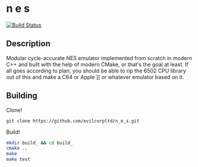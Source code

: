 # n e s

[![Build Status](https://travis-ci.org/evilcorpltd/n_e_s.svg?branch=master)](https://travis-ci.org/evilcorpltd/n_e_s)

## Description

Modular cycle-accurate NES emulator implemented from scratch in modern C++ and
built with the help of modern CMake, or that's the goal at least. If all goes
according to plan, you should be able to rip the 6502 CPU library out of this
and make a C64 or Apple ][ or whatever emulator based on it.

## Building

Clone!

`git clone https://github.com/evilcorpltd/n_e_s.git`

Build!

```sh
mkdir build_ && cd build_
cmake ..
make
make test
```
